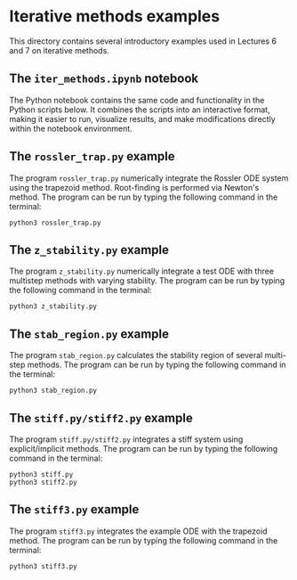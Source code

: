 # Iterative methods examples

This directory contains several introductory examples used in Lectures 6 and 7 on iterative methods.

## The `iter_methods.ipynb` notebook

The Python notebook contains the same code and functionality in the Python scripts below. It combines the scripts into an interactive format, making it easier to run, visualize results, and make modifications directly within the notebook environment. 

## The `rossler_trap.py` example

The program `rossler_trap.py` numerically integrate the Rossler ODE system using the trapezoid method. Root-finding is performed via Newton's method. The program can be run by typing the following command in the terminal:

```Shell
python3 rossler_trap.py
```

## The `z_stability.py` example

The program `z_stability.py` numerically integrate a test ODE with three multistep methods with varying stability. The program can be run by typing the following command in the terminal:

```Shell
python3 z_stability.py
```

## The `stab_region.py` example

The program `stab_region.py` calculates the stability region of several multi-step methods. The program can be run by typing the following command in the terminal:

```Shell
python3 stab_region.py
```

## The `stiff.py/stiff2.py` example

The program `stiff.py/stiff2.py` integrates a stiff system using explicit/implicit methods. The program can be run by typing the following command in the terminal:

```Shell
python3 stiff.py
python3 stiff2.py
```

## The `stiff3.py` example

The program `stiff3.py` integrates the example ODE with the trapezoid method. The program can be run by typing the following command in the terminal:

```Shell
python3 stiff3.py
```